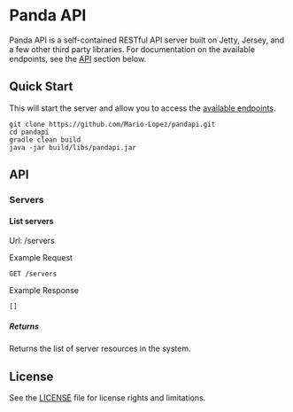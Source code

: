 Panda API
=========

Panda API is a self-contained RESTful API server built on Jetty, Jersey, and a few other third party libraries.
For documentation on the available endpoints, see the [API](#api) section below.

## Quick Start
This will start the server and allow you to access the [available endpoints](#api).  

```console
git clone https://github.com/Mario-Lopez/pandapi.git  
cd pandapi  
gradle clean build  
java -jar build/libs/pandapi.jar  
```

## API
### Servers
#### List servers
Url: /servers
  
Example Request  
```
GET /servers
```
Example Response  
```
[]
```
##### Returns
Returns the list of server resources in the system.

## License
See the [LICENSE](LICENSE.txt) file for license rights and limitations.
